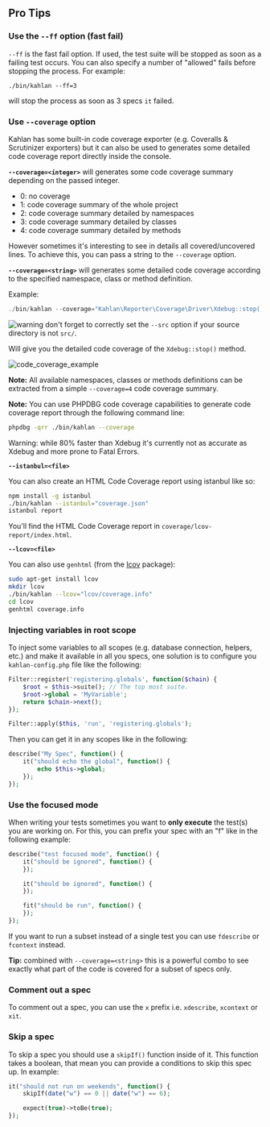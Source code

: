 ## Pro Tips

### Use the `--ff` option (fast fail)

`--ff` is the fast fail option. If used, the test suite will be stopped as soon as a failing test occurs. You can also specify a number of "allowed" fails before stopping the process. For example:

```
./bin/kahlan --ff=3
```

will stop the process as soon as 3 specs `it` failed.

### Use `--coverage` option

Kahlan has some built-in code coverage exporter (e.g. Coveralls & Scrutinizer exporters) but it can also be used to generates some detailed code coverage report directly inside the console.

**`--coverage=<integer>`** will generates some code coverage summary depending on the passed integer.

* 0: no coverage
* 1: code coverage summary of the whole project
* 2: code coverage summary detailed by namespaces
* 3: code coverage summary detailed by classes
* 4: code coverage summary detailed by methods

However sometimes it's interesting to see in details all covered/uncovered lines. To achieve this, you can pass a string to the `--coverage` option.

**`--coverage=<string>`** will generates some detailed code coverage according to the specified namespace, class or method definition.

Example:

```php
./bin/kahlan --coverage="Kahlan\Reporter\Coverage\Driver\Xdebug::stop()"
```

![warning](assets/warning.png) don't forget to correctly set the `--src` option if your source directory is not `src/`.

Will give you the detailed code coverage of the `Xdebug::stop()` method.

![code_coverage_example](assets/code_coverage.png)

**Note:**
All available namespaces, classes or methods definitions can be extracted from a simple `--coverage=4` code coverage summary.

**Note:**
You can use PHPDBG code coverage capabilities to generate code coverage report through the following command line:

```bash
phpdbg -qrr ./bin/kahlan --coverage
```

Warning: while 80% faster than Xdebug it's currently not as accurate as Xdebug and more prone to Fatal Errors.

**`--istanbul=<file>`**

You can also create an HTML Code Coverage report using istanbul like so:

```bash
npm install -g istanbul
./bin/kahlan --istanbul="coverage.json"
istanbul report
```

You'll find the HTML Code Coverage report in `coverage/lcov-report/index.html`.

**`--lcov=<file>`**

You can also use `genhtml` (from the [lcov](http://ltp.sourceforge.net/coverage/lcov.php) package):

```bash
sudo apt-get install lcov
mkdir lcov
./bin/kahlan --lcov="lcov/coverage.info"
cd lcov
genhtml coverage.info
```

### Injecting variables in root scope

To inject some variables to all scopes (e.g. database connection, helpers, etc.) and make it available in all you specs, one solution is to configure you `kahlan-config.php` file like the following:

```php
Filter::register('registering.globals', function($chain) {
    $root = $this->suite(); // The top most suite.
    $root->global = 'MyVariable';
    return $chain->next();
});

Filter::apply($this, 'run', 'registering.globals');
```

Then you can get it in any scopes like in the following:

```php
describe("My Spec", function() {
    it("should echo the global", function() {
        echo $this->global;
    });
});
```

### Use the focused mode

When writing your tests sometimes you want to **only execute** the test(s) you are working on. For this, you can prefix your spec with an "f" like in the following example:

```php
describe("test focused mode", function() {
    it("should be ignored", function() {
    });

    it("should be ignored", function() {
    });

    fit("should be run", function() {
    });
});
```

If you want to run a subset instead of a single test you can use `fdescribe` or `fcontext` instead.

**Tip:** combined with `--coverage=<string>` this is a powerful combo to see exactly what part of the code is covered for a subset of specs only.

### Comment out a spec

To comment out a spec, you can use the `x` prefix i.e. `xdescribe`, `xcontext` or `xit`.

### Skip a spec

To skip a spec you should use a `skipIf()` function inside of it. This function takes a boolean, that mean you can provide a conditions to skip this spec up. In example:

```php
it("should not run on weekends", function() {
    skipIf(date("w") == 0 || date("w") == 6);

    expect(true)->toBe(true);
});
```
